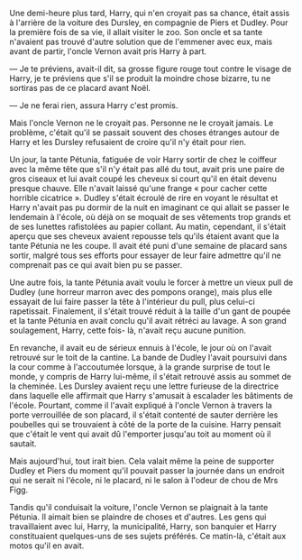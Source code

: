 Une demi-heure plus tard, Harry, qui n'en croyait pas sa chance, était assis à l'arrière de la voiture des
Dursley, en compagnie de Piers et Dudley. Pour la première fois de sa vie, il allait visiter le zoo. Son
oncle et sa tante n'avaient pas trouvé d'autre solution que de l'emmener avec eux, mais avant de partir,
l'oncle Vernon avait pris Harry à part.

— Je te préviens, avait-il dit, sa grosse figure rouge tout contre le visage de Harry, je te préviens que
s'il se produit la moindre chose bizarre, tu ne sortiras pas de ce placard avant Noël.

— Je ne ferai rien, assura Harry c'est promis.

Mais l'oncle Vernon ne le croyait pas. Personne ne le croyait jamais.
Le problème, c'était qu'il se passait souvent des choses étranges autour de Harry et les Dursley
refusaient de croire qu'il n'y était pour rien.

Un jour, la tante Pétunia, fatiguée de voir Harry sortir de chez le coiffeur avec la même tête que s'il
n'y était pas allé du tout, avait pris une paire de gros ciseaux et lui avait coupé les cheveux si court
qu'il en était devenu presque chauve. Elle n'avait laissé qu'une frange « pour cacher cette horrible
cicatrice ». Dudley s'était écroulé de rire en voyant le résultat et Harry n'avait pas pu dormir de la nuit
en imaginant ce qui allait se passer le lendemain à l'école, où déjà on se moquait de ses vêtements
trop grands et de ses lunettes rafistolées au papier collant. Au matin, cependant, il s'était aperçu que
ses cheveux avaient repousse tels qu'ils étaient avant que la tante Pétunia ne les coupe. Il avait été puni
d'une semaine de placard sans sortir, malgré tous ses efforts pour essayer de leur faire admettre qu'il
ne comprenait pas ce qui avait bien pu se passer.

Une autre fois, la tante Pétunia avait voulu le forcer à mettre un vieux pull de Dudley (une horreur
marron avec des pompons orange), mais plus elle essayait de lui faire passer la tête à l'intérieur du
pull, plus celui-ci rapetissait. Finalement, il s'était trouvé réduit à la taille d'un gant de poupée et la
tante Pétunia en avait conclu qu'il avait rétréci au lavage. A son grand soulagement, Harry, cette fois-
là, n'avait reçu aucune punition.

En revanche, il avait eu de sérieux ennuis à l'école, le jour où on l'avait retrouvé sur le toit de la
cantine. La bande de Dudley l'avait poursuivi dans la cour comme à l'accoutumée lorsque, à la grande
surprise de tout le monde, y compris de Harry lui-même, il s'était retrouvé assis au sommet de la
cheminée. Les Dursley avaient reçu une lettre furieuse de la directrice dans laquelle elle affirmait que
Harry s'amusait à escalader les bâtiments de l'école. Pourtant, comme il l'avait expliqué à l'oncle
Vernon à travers la porte verrouillée de son placard, il s'était contenté de sauter derrière les poubelles
qui se trouvaient à côté de la porte de la cuisine. Harry pensait que c'était le vent qui avait dû
l'emporter jusqu'au toit au moment où il sautait.

Mais aujourd'hui, tout irait bien. Cela valait même la peine de supporter Dudley et Piers du moment
qu'il pouvait passer la journée dans un endroit qui ne serait ni l'école, ni le placard, ni le salon à
l'odeur de chou de Mrs Figg.

Tandis qu'il conduisait la voiture, l'oncle Vernon se plaignait à la tante Pétunia. Il aimait bien se
plaindre de choses et d'autres. Les gens qui travaillaient avec lui, Harry, la municipalité, Harry, son
banquier et Harry constituaient quelques-uns de ses sujets préférés. Ce matin-là, c'était aux motos qu'il
en avait.